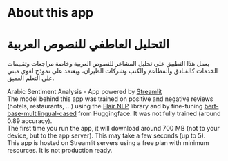 # About this app 
# التحليل العاطفي للنصوص العربية 
يعمل هذا التطبيق على تحليل المشاعر للنصوص العربية وخاصة مراجعات وتقييمات الخدمات كالفنادق والمطاعم والكتب وشركات الطيران، ويعتمد على نموذج لغوي مبني على التعلم العميق.

Arabic Sentiment Analysis - App powered by [Streamlit](https://docs.streamlit.io/)  
The model behind this app was trained on positive and negative reviews (hotels, restaurants, ...) using the [Flair NLP](https://github.com/flairNLP/flair/) library and by fine-tuning [bert-base-multilingual-cased](https://huggingface.co/bert-base-multilingual-cased) from Huggingface. It was not fully trained (around 0.89 accuracy).    
The first time you run the app, it will download around 700 MB (not to your device, but to the app server). This may take a few seconds (up to 5).  
This app is hosted on Streamlit servers using a free plan with minimum resources. It is not production ready.

